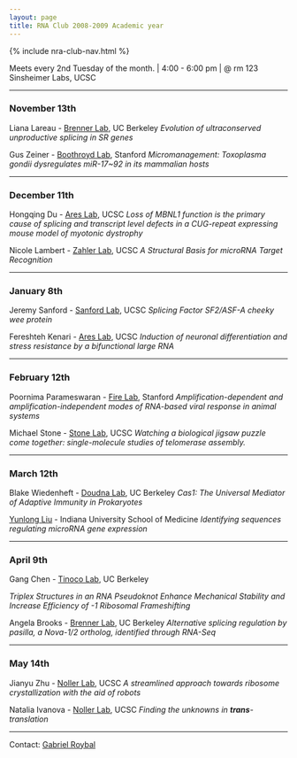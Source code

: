 ```yaml
---
layout: page
title: RNA Club 2008-2009 Academic year
---
```


{% include nra-club-nav.html %} 


Meets every 2nd Tuesday of the month. | 4:00 - 6:00 pm | @ rm 123 Sinsheimer Labs, UCSC 

****

### **November 13th**

Liana Lareau - [Brenner Lab](http://compbio.berkeley.edu/), UC Berkeley 
*Evolution of ultraconserved unproductive splicing in SR genes*

Gus Zeiner - [Boothroyd Lab](http://cmgm.stanford.edu/micro/boothroyd/boothroydlabhome.html), Stanford 
*Micromanagement: Toxoplasma gondii dysregulates miR-17~92 in its mammalian hosts*

****

### **December 11th**

Hongqing Du - [Ares Lab](http://ribonode.ucsc.edu/), UCSC 
*Loss of MBNL1 function is the primary cause of splicing and transcript level defects in a CUG-repeat expressing mouse model of myotonic dystrophy*

Nicole Lambert - [Zahler Lab](http://bio.research.ucsc.edu/people/zahler/), UCSC 
*A Structural Basis for microRNA Target Recognition*

****

### **January 8th**

Jeremy Sanford - [Sanford Lab](http://www.mcd.ucsc.edu/faculty/sanford.html), UCSC 
*Splicing Factor SF2/ASF-A cheeky wee protein* 

Fereshteh Kenari - [Ares Lab](http://ribonode.ucsc.edu/), UCSC 
*Induction of neuronal differentiation and stress resistance by a bifunctional large RNA*

****

### **February 12th**

Poornima Parameswaran - [Fire Lab](http://firelab.stanford.edu/), Stanford 
*Amplification-dependent and amplification-independent modes of RNA-based viral response in animal systems* 

Michael Stone - [Stone Lab](http://chemistry.ucsc.edu/faculty/Stone.html), UCSC 
*Watching a biological jigsaw puzzle come together: single-molecule studies of telomerase assembly.*

****

### **March 12th**

Blake Wiedenheft - [Doudna Lab](http://doudna.berkeley.edu/), UC Berkeley 
*Cas1: The Universal Mediator of Adaptive Immunity in Prokaryotes*

[Yunlong Liu](http://www.compbio.iupui.edu/liu) - Indiana University School of Medicine 
*Identifying sequences regulating microRNA gene expression*

****

### **April 9th**

Gang Chen - [Tinoco Lab](http://www.cchem.berkeley.edu/intgrp/tinoco.html), UC Berkeley

*Triplex Structures in an RNA Pseudoknot Enhance Mechanical Stability and Increase Efficiency of -1 Ribosomal Frameshifting*

Angela Brooks - [Brenner Lab](http://compbio.berkeley.edu/), UC Berkeley 
*Alternative splicing regulation by pasilla, a Nova-1/2 ortholog, identified through RNA-Seq*

****

### **May 14th**

Jianyu Zhu - [Noller Lab](http://rna.ucsc.edu/rnacenter/noller_lab.html), UCSC 
*A streamlined approach towards ribosome crystallization with the aid of robots*

Natalia Ivanova - [Noller Lab](http://rna.ucsc.edu/rnacenter/noller_lab.html), UCSC 
*Finding the unknowns in **trans**-translation*

****

Contact:	[Gabriel Roybal](mailto:roybal%5Bat%5Dbiology.ucsc.edu) 


